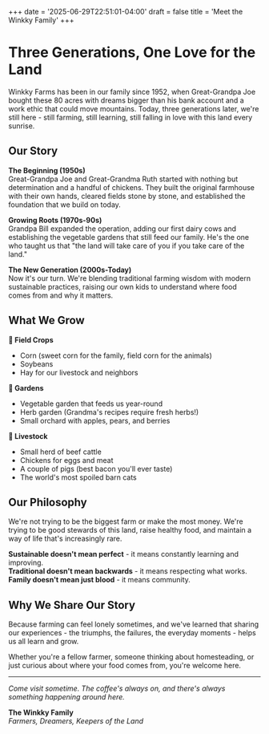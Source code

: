 +++
date = '2025-06-29T22:51:01-04:00'
draft = false
title = 'Meet the Winkky Family'
+++

# Three Generations, One Love for the Land

Winkky Farms has been in our family since 1952, when Great-Grandpa Joe bought these 80 acres with dreams bigger than his bank account and a work ethic that could move mountains. Today, three generations later, we're still here - still farming, still learning, still falling in love with this land every sunrise.

## Our Story

**The Beginning (1950s)**  
Great-Grandpa Joe and Great-Grandma Ruth started with nothing but determination and a handful of chickens. They built the original farmhouse with their own hands, cleared fields stone by stone, and established the foundation that we build on today.

**Growing Roots (1970s-90s)**  
Grandpa Bill expanded the operation, adding our first dairy cows and establishing the vegetable gardens that still feed our family. He's the one who taught us that "the land will take care of you if you take care of the land."

**The New Generation (2000s-Today)**  
Now it's our turn. We're blending traditional farming wisdom with modern sustainable practices, raising our own kids to understand where food comes from and why it matters.

## What We Grow

**🌽 Field Crops**  
- Corn (sweet corn for the family, field corn for the animals)
- Soybeans 
- Hay for our livestock and neighbors

**🥕 Gardens**  
- Vegetable garden that feeds us year-round
- Herb garden (Grandma's recipes require fresh herbs!)
- Small orchard with apples, pears, and berries

**🐄 Livestock**  
- Small herd of beef cattle
- Chickens for eggs and meat
- A couple of pigs (best bacon you'll ever taste)
- The world's most spoiled barn cats

## Our Philosophy

We're not trying to be the biggest farm or make the most money. We're trying to be good stewards of this land, raise healthy food, and maintain a way of life that's increasingly rare.

**Sustainable doesn't mean perfect** - it means constantly learning and improving.  
**Traditional doesn't mean backwards** - it means respecting what works.  
**Family doesn't mean just blood** - it means community.

## Why We Share Our Story

Because farming can feel lonely sometimes, and we've learned that sharing our experiences - the triumphs, the failures, the everyday moments - helps us all learn and grow.

Whether you're a fellow farmer, someone thinking about homesteading, or just curious about where your food comes from, you're welcome here.

---

*Come visit sometime. The coffee's always on, and there's always something happening around here.*

**The Winkky Family**  
*Farmers, Dreamers, Keepers of the Land*
